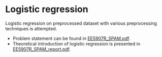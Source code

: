 # Logistic regression

Logistic regression on preprocessed dataset with various preprocessing techniques is attempted. 

+ Problem statement can be found in [EE5907R_SPAM.pdf](../doc/EE5907R_SPAM.pdf).
+ Theoretical introduction of logistic regression is presented in [EE5907R_SPAM_report.pdf](../doc/EE5907R_SPAM_report.pdf).
